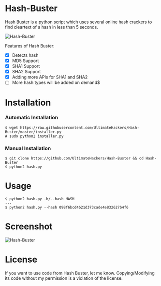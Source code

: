 # Hash-Buster
Hash Buster is a python script which uses several online hash crackers to find cleartext of a hash in less than 5 seconds.<br>

![Hash-Buster](https://i.hizliresim.com/MvRjJa.png)

Features of Hash Buster:
- [x] Detects hash
- [x] MD5 Support
- [x] SHA1 Support
- [x] SHA2 Support
- [x] Adding more APIs for SHA1 and SHA2
- [ ] More hash types will be added on demand$

# Installation

### Automatic Installation
```
$ wget https://raw.githubusercontent.com/UltimateHackers/Hash-Buster/master/installer.py
# sudo python2 installer.py
```

### Manual Installation
```
$ git clone https://github.com/UltimateHackers/Hash-Buster && cd Hash-Buster
$ python2 hash.py

```

# Usage
```
$ python2 hash.py -h/--hash HASH
---
$ python2 hash.py --hash 098f6bcd4621d373cade4e832627b4f6
```

# Screenshot
![Hash-Buster](https://i.hizliresim.com/mkR0zP.png)

# License
If you want to use code from Hash Buster, let me know.
Copying/Modifying its code without my permission is a violation of the license.
